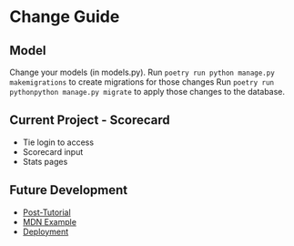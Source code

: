 # Change Guide

## Model

Change your models (in models.py).
Run `poetry run python manage.py makemigrations` to create migrations for those changes
Run `poetry run pythonpython manage.py migrate` to apply those changes to the database.

## Current Project - Scorecard

- Tie login to access
- Scorecard input
- Stats pages

## Future Development

- [Post-Tutorial](https://docs.djangoproject.com/en/4.1/intro/whatsnext/)
- [MDN Example](https://developer.mozilla.org/en-US/docs/Learn/Server-side/Django)
- [Deployment](https://fly.io)